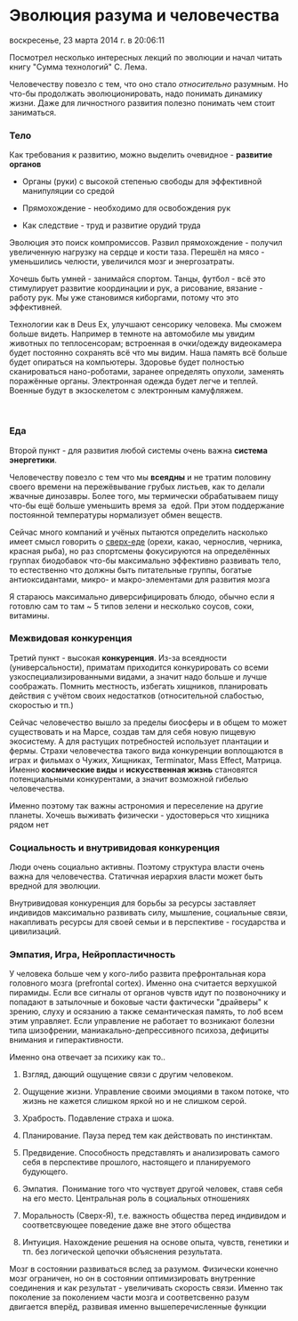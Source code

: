 # Эволюция разума и человечества
воскресенье, 23 марта 2014 г. в 20:06:11

Посмотрел несколько интересных лекций по эволюции и начал читать книгу "Сумма технологий" С. Лема. 

Человечеству повезло с тем, что оно стало _относительно_ разумным. Но что-бы продолжать эволюционировать, надо понимать динамику жизни. Даже для личностного развития полезно понимать чем стоит заниматься.

<!-- truncate -->

### Тело

Как требования к развитию, можно выделить очевидное - **развитие органов**

- Органы (руки) с высокой степенью свободы для эффективной манипуляции со средой  
    
- Прямохождение - необходимо для освобождения рук
- Как следствие - труд и развитие орудий труда

Эволюция это поиск компромиссов. Развил прямохождение - получил увеличенную нагрузку на сердце и кости таза. Перешёл на мясо - уменьшились челюсти, увеличился мозг и энергозатраты.  

Хочешь быть умней - занимайся спортом. Танцы, футбол - всё это стимулирует развитие координации и рук, а рисование, вязание - работу рук. Мы уже становимся киборгами, потому что это эффективней.

Технологии как в Deus Ex, улучшают сенсорику человека. Мы сможем больше видеть. Например в темноте на автомобиле мы увидим животных по теплосенсорам; встроенная в очки/одежду видеокамера будет постоянно сохранять всё что мы видим. Наша память всё больше будет опираться на компьютеры. Здоровье будет полностью сканироваться нано-роботами, заранее определять опухоли, заменять поражённые органы. Электронная одежда будет легче и теплей. Военные будут в экзоскелетом с электронным камуфляжем.

   

### Еда

Второй пункт - для развития любой системы очень важна **система энергетики**.

Человечеству повезло с тем что мы **всеядны** и не тратим половину своего времени на пережёвывание грубых листьев, как то делали жвачные динозавры. Более того, мы термически обрабатываем пищу что-бы ещё больше уменьшить время за  едой. При этом поддержание постоянной температуры нормализует обмен веществ.

Сейчас много компаний и учёных пытаются определить насколько имеет смысл говорить о [сверх-еде](http://en.wikipedia.org/wiki/Superfood) (орехи, какао, чернослив, черника, красная рыба), но раз спортсмены фокусируются на определённых группах биодобавок что-бы максимально эффективно развивать тело, то естественно что должны быть питательные группы, богатые антиоксидантами, микро- и макро-элементами для развития мозга

Я стараюсь максимально диверсифицировать блюдо, обычно если я готовлю сам то там ~ 5 типов зелени и несколько соусов, соки, витамины.

### Межвидовая конкуренция

Третий пункт - высокая **конкуренция**. Из-за всеядности (универсальности), приматам приходится конкурировать со всеми узкоспециализированными видами, а значит надо больше и лучше соображать. Помнить местность, избегать хищников, планировать действия с учётом своих недостатков (относительной слабостью, скоростью и тп.)

Сейчас человечество вышло за пределы биосферы и в общем то может существовать и на Марсе, создав там для себя новую пищевую экосистему. А для растущих потребностей использует плантации и фермы. Страхи человечества такого вида конкуренции воплощаются в играх и фильмах о Чужих, Хищниках, Terminator, Mass Effect, Матрица. Именно **космические виды** и **искусственная жизнь** становятся потенциальными конкурентами, а значит возможной гибелью человечества.

Именно поэтому так важны астрономия и переселение на другие планеты. Хочешь выживать физически - удостоверься что хищника рядом нет

### Социальность и внутривидовая конкуренция

Люди очень социально активны. Поэтому структура власти очень важна для человечества. Статичная иерархия власти может быть вредной для эволюции.

Внутривидовая конкуренция для борьбы за ресурсы заставляет индивидов максимально развивать силу, мышление, социальные связи, накапливать ресурсы для своей семьи и в перспективе - государства и цивилизаций.

  

### Эмпатия, Игра, Нейропластичность

У человека больше чем у кого-либо развита префронтальная кора головного мозга (prefrontal cortex). Именно она считается верхушкой пирамиды. Если все сигналы от органов чувств идут по позвоночнику и попадают в затылочные и боковые части фактически "драйверы" к зрению, слуху и осязанию а также семантическая память, то лоб всем этим управляет. Если управление не работает то возникают болезни типа шизофрении, маниакально-депрессивного психоза, дефициты внимания и гиперактивности. 

Именно она отвечает за психику как то..  

1. Взгляд, дающий ощущение связи с другим человеком.  
    
2. Ощущение жизни. Управление своими эмоциями в таком потоке, что жизнь не кажется слишком яркой но и не слишком серой.
3. Храбрость. Подавление страха и шока.
4. Планирование. Пауза перед тем как действовать по инстинктам.
5. Предвидение. Способность представлять и анализировать самого себя в перспективе прошлого, настоящего и планируемого будующего.
6. Эмпатия.  Понимание того что чуствует другой человек, ставя себя на его место. Центральная роль в социальных отношениях
7. Моральность (Сверх-Я), т.е. важность общества перед индивидом и соответсвующее поведение даже вне этого общества
8. Интуиция. Нахождение решения на основе опыта, чувств, генетики и тп. без логической цепочки объяснения результата.

Мозг в состоянии развиваться вслед за разумом. Физически конечно мозг ограничен, но он в состоянии оптимизировать внутренние соединения и как результат - увеличивать скорость связи. Именно так поколение за поколением части мозга и соответсвенно разум двигается вперёд, развивая именно вышеперечисленные функции